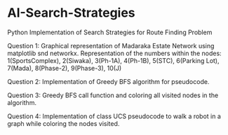 # AI-Search-Strategies
Python Implementation of Search Strategies for Route Finding  Problem

Question 1: Graphical representation of Madaraka Estate Network using matplotlib snd networkx.
Representation of the numbers within the nodes: 
1(SportsComplex), 2(Siwaka), 3(Ph-1A), 4(Ph-1B), 5(STC), 6(Parking Lot), 7(Mada), 8(Phase-2), 9(Phase-3), 10(J)

Question 2: Implementation of Greedy BFS algorithm for pseudocode.

Question 3: Greedy BFS call function and coloring all visited nodes in the algorithm.

Question 4: Implementation of class UCS pseudocode to walk a robot in a graph while coloring the nodes visited.

